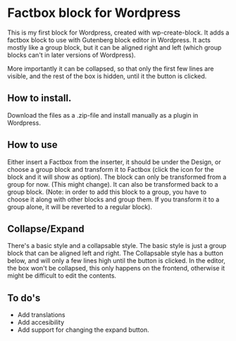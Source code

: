 # Factbox block for Wordpress

This is my first block for Wordpress, created with wp-create-block. It adds a factbox block to use with Gutenberg block editor in Wordpress. 
It acts mostly like a group block, but it can be aligned right and left (which group blocks can't in later versions of Wordpress). 

More importantly it can be collapsed, so that only the first few lines are visible, and the rest of the box is hidden, until it the button is clicked. 

## How to install. 
Download the files as a .zip-file and install manually as a plugin in Wordpress.

## How to use
Either insert a Factbox from the inserter, it should be under the Design, or choose a group block and transform it to Factbox (click the icon for the block and it will show as option). 
The block can only be transformed from a group for now. (This might change). It can also be transformed back to a group block. (Note: in order to add this block to a group, you have to choose it along with other blocks and group them. If you transform it to a group alone, it will be reverted to a regular block). 

## Collapse/Expand
There's a basic style and a collapsable style. The basic style is just a group block that can be aligned left and right. The Collapsable style has a button below, and will only a few lines high until the button is clicked. In the editor, the box won't be collapsed, this only happens on the frontend, otherwise it might be difficult to edit the contents. 

## To do's
* Add translations
* Add accesibility
* Add support for changing the expand button. 
